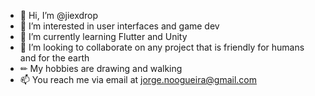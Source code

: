 - 👋 Hi, I’m @jiexdrop
- 👀 I’m interested in user interfaces and game dev
- 🌱 I’m currently learning Flutter and Unity
- 💞️ I’m looking to collaborate on any project that is friendly for humans and for the earth
- ✏ My hobbies are drawing and walking 
- 📫 You reach me via email at [jorge.noogueira@gmail.com](mailto:jorge.noogueira@gmail.com?subject=[GitHub]%20Hello%20Jiexdrop)

<!---
jiexdrop/jiexdrop is a ✨ special ✨ repository because its `README.md` (this file) appears on your GitHub profile.
You can click the Preview link to take a look at your changes.
--->
